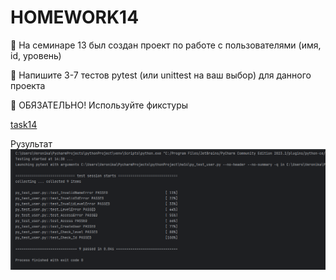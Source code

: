 # HOMEWORK14

📌 На семинаре 13 был создан проект по работе с пользователями (имя, id, уровень)

📌 Напишите 3-7 тестов pytest (или unittest на ваш выбор) для данного проекта

📌 ОБЯЗАТЕЛЬНО! Используйте фикстуры

[task14](py_test_user.py)

Рузультат
![result](task14_passed.png)